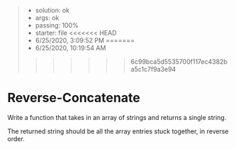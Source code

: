 <!-- BEGIN REPORT -->
> - solution: ok 
> - args: ok 
> - passing: 100% 
> - starter: file 
<<<<<<< HEAD
> - 6/25/2020, 3:09:52 PM
=======
> - 6/25/2020, 10:19:54 AM
>>>>>>> 6c99bca5d5535700f117ec4382ba5c1c7f9a3e94
<!-- END REPORT -->

# Reverse-Concatenate

Write a function that takes in an array of strings and returns a single string.

The returned string should be all the array entries stuck together, in reverse order.

